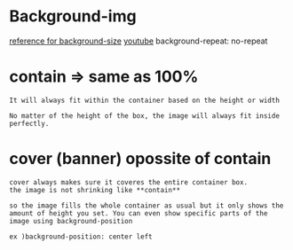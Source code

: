 # Background-img

[reference for background-size](https://www.w3schools.com/cssref/playit.asp?filename=playcss_background-size&preval=cover)
[youtube](https://www.youtube.com/watch?v=_w6N_nplmAw)
background-repeat: no-repeat

# contain => same as 100%

```
It will always fit within the container based on the height or width

No matter of the height of the box, the image will always fit inside perfectly.
```

# cover (banner) opossite of contain

```
cover always makes sure it coveres the entire container box.
the image is not shrinking like **contain**

so the image fills the whole container as usual but it only shows the amount of height you set. You can even show specific parts of the image using background-position

ex )background-position: center left
```

